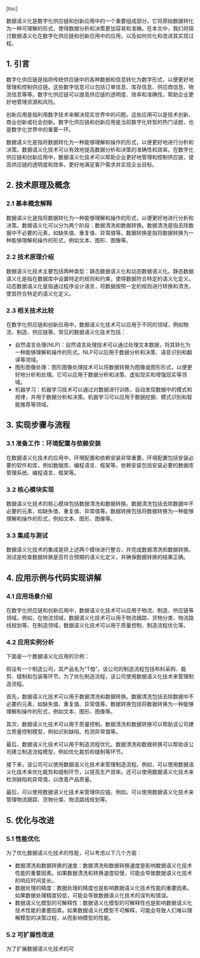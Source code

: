 
[toc]                    
                
                
数据语义化是数字化供应链和创新应用中的一个重要组成部分。它将原始数据转化为一种可理解的形式，使得数据分析和决策更加容易和准确。在本文中，我们将探讨数据语义化在数字化供应链和创新应用中的应用，以及如何优化和改进其实现过程。

## 1. 引言

数字化供应链是指将传统供应链中的各种数据和信息转化为数字形式，以便更好地管理和控制供应链。这些数字信息可以包括订单信息、库存信息、供应商信息、物流信息等等。数字化供应链可以提高供应链的透明度、效率和准确性，帮助企业更好地管理资源和风险。

创新应用是指利用数字技术来解决现实世界中的问题。这些应用可以是技术创新、商业创新或社会创新。数字化供应链和创新应用是当前数字化转型的热门话题，也是数字化世界中的重要一环。

数据语义化是指将数据转化为一种能够理解和操作的形式，以便更好地进行分析和决策。数据语义化技术可以有效地提高数据分析和决策的准确性和效率。在数字化供应链和创新应用中，数据语义化技术可以帮助企业更好地管理和控制供应链，提高供应链的透明度和效率，更好地满足客户需求并实现企业目标。

## 2. 技术原理及概念

### 2.1 基本概念解释

数据语义化是指将数据转化为一种能够理解和操作的形式，以便更好地进行分析和决策。数据语义化可以分为两个阶段：数据清洗和数据转换。数据清洗是指去除数据中不必要的元素，如缺失值、重复值、异常值等。数据转换是指将数据转换为一种能够理解和操作的形式，例如文本、图形、图像等。

### 2.2 技术原理介绍

数据语义化技术主要包括两种类型：静态数据语义化和动态数据语义化。静态数据语义化是指在数据库中设置特定的规则和约束，使得数据符合特定的语义化定义。动态数据语义化是指通过程序设计语言，将数据按照一定的规则进行转换和清洗，使其符合特定的语义化定义。

### 2.3 相关技术比较

在数字化供应链和创新应用中，数据语义化技术可以应用于不同的领域，例如物流、制造、供应链等。常见的数据语义化技术包括：

- 自然语言处理(NLP)：自然语言处理技术可以通过处理文本数据，将其转化为一种能够理解和操作的形式。NLP可以应用于数据分析和决策、语音识别和翻译等领域。
- 图形图像处理：图形图像处理技术可以将数据转换为图像或图形形式，以便更好地分析和处理。它可以应用于数据分析和决策、虚拟现实和增强现实等领域。
- 机器学习：机器学习技术可以通过对数据进行训练，自动发现数据中的模式和规律，并用于数据分析和决策。机器学习可以应用于数据挖掘、模式识别和智能推荐等领域。

## 3. 实现步骤与流程

### 3.1 准备工作：环境配置与依赖安装

在数据语义化技术的应用中，环境配置和依赖安装非常重要。环境配置包括安装必要的软件和库，例如数据库、编程语言、框架等。依赖安装包括安装必要的数据库管理系统、编程语言、框架等。

### 3.2 核心模块实现

数据语义化技术的核心模块包括数据清洗和数据转换。数据清洗包括去除数据中不必要的元素，如缺失值、重复值、异常值等。数据转换包括将数据转换为一种能够理解和操作的形式，例如文本、图形、图像等。

### 3.3 集成与测试

数据语义化技术的集成是将上述两个模块进行整合，并完成数据清洗和数据转换。测试是检查数据转换是否符合预期的语义化定义，并确保数据转换的结果正确。

## 4. 应用示例与代码实现讲解

### 4.1 应用场景介绍

在数字化供应链和创新应用中，数据语义化技术可以应用于物流、制造、供应链等领域。例如，在物流领域，数据语义化技术可以用于物流跟踪、货物分类、物流路线规划等。在制造领域，数据语义化技术可以用于质量控制、制造流程优化等。

### 4.2 应用实例分析

下面是一个数据语义化应用的示例：

假设有一个制造公司，其产品名为“T恤”。该公司的制造流程包括布料采购、裁剪、缝制和包装等环节。为了优化制造流程，该公司使用数据语义化技术来管理制造流程。

首先，数据语义化技术可以用于数据清洗和数据转换。数据清洗包括去除数据中不必要的元素，如缺失值、重复值、异常值等。数据转换包括将数据转换为一种能够理解和操作的形式，例如文本、图形、图像等。

其次，数据语义化技术可以用于质量控制。数据清洗和数据转换可以帮助该公司建立质量控制模型，例如识别缺陷、检测异常值等。

最后，数据语义化技术可以用于制造流程优化。数据清洗和数据转换可以帮助该公司建立制造流程模型，例如优化裁剪和缝制等环节。

接下来，该公司可以使用数据语义化技术来管理制造流程。例如，可以使用数据语义化技术来优化裁剪和缝制环节，以提高生产效率。还可以使用数据语义化技术来检测缺陷和异常值，以改善产品质量。

最后，可以使用数据语义化技术来管理供应链。例如，可以使用数据语义化技术来管理物流跟踪、货物分类、物流路线规划等。

## 5. 优化与改进

### 5.1 性能优化

为了优化数据语义化技术的性能，可以考虑以下几个方面：

- 数据清洗和数据转换的速度：数据清洗和数据转换速度是影响数据语义化技术性能的重要因素。如果数据清洗和转换速度较慢，可能会导致数据语义化技术的响应时间变长。
- 数据处理的精度：数据处理的精度也是影响数据语义化技术性能的重要因素。如果数据处理精度较低，可能会导致数据语义化技术的误判和错误。
- 数据语义化模型的可解释性：数据语义化模型的可解释性也是影响数据语义化技术性能的重要因素。如果数据语义化模型不可解释，可能会导致人们难以理解模型的决策过程，从而影响模型的性能。

### 5.2 可扩展性改进

为了扩展数据语义化技术的可

